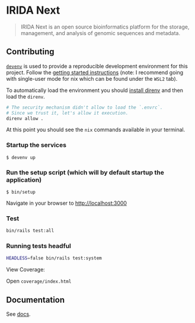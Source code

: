 # IRIDA Next

> IRIDA Next is an open source bioinformatics platform for the storage, management, and analysis of genomic sequences and metadata.

## Contributing

[`devenv`](https://devenv.sh/) is used to provide a reproducible development environment for this project. Follow the [getting started instructions](https://devenv.sh/getting-started/) (note: I recommend going with single-user mode for nix which can be found under the `WSL2` tab).

To automatically load the environment you should [install direnv](https://devenv.sh/automatic-shell-activation/) and then load the `direnv`.

```bash
# The security mechanism didn't allow to load the `.envrc`.
# Since we trust it, let's allow it execution.
direnv allow .
```

At this point you should see the `nix` commands available in your terminal.

### Startup the services

    $ devenv up

### Run the setup script (which will by default startup the application)

    $ bin/setup

Navigate in your browser to [http://localhost:3000](http://localhost:3000)

### Test

```bash
bin/rails test:all
```

### Running tests headful

```bash
HEADLESS=false bin/rails test:system
```

View Coverage:

Open `coverage/index.html`

## Documentation

See [docs](https://phac-nml.github.io/irida-next/).

